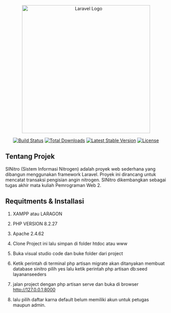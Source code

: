 <p align="center"><a href="https://laravel.com" target="_blank"><img src="https://raw.githubusercontent.com/laravel/art/master/logo-lockup/5%20SVG/2%20CMYK/1%20Full%20Color/laravel-logolockup-cmyk-red.svg" width="400" alt="Laravel Logo"></a></p>

<p align="center">
<a href="https://github.com/laravel/framework/actions"><img src="https://github.com/laravel/framework/workflows/tests/badge.svg" alt="Build Status"></a>
<a href="https://packagist.org/packages/laravel/framework"><img src="https://img.shields.io/packagist/dt/laravel/framework" alt="Total Downloads"></a>
<a href="https://packagist.org/packages/laravel/framework"><img src="https://img.shields.io/packagist/v/laravel/framework" alt="Latest Stable Version"></a>
<a href="https://packagist.org/packages/laravel/framework"><img src="https://img.shields.io/packagist/l/laravel/framework" alt="License"></a>
</p>

## Tentang  Projek

SINitro (Sistem Informasi Nitrogen) adalah proyek web sederhana yang dibangun menggunakan framework Laravel. Proyek ini dirancang untuk mencatat transaksi pengisian angin nitrogen. SINitro dikembangkan sebagai tugas akhir mata kuliah Pemrograman Web 2.

## Requitments & Installasi

1. XAMPP atau LARAGON
2. PHP VERSION 8.2.27
3. Apache 2.4.62

1. Clone Project ini lalu simpan di folder htdoc atau www
2. Buka visual studio code dan buke folder dari project
3. Ketik perintah di terminal 
   php artisan migrate
   akan ditanyakan membuat database sinitro pilih yes
   lalu ketik perintah
   php artisan db:seed layananseeders
4. jalan project dengan
   php artisan serve
   dan buka di browser http://127.0.0.1:8000
5. lalu pilih daftar karna default belum memiliki akun untuk   petugas maupun admin.